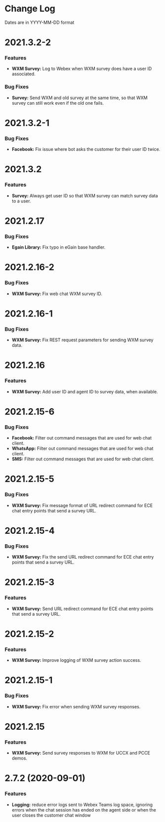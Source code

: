 # Change Log

Dates are in YYYY-MM-DD format


# 2021.3.2-2

### Features
* **WXM Survey:** Log to Webex when WXM survey does have a user ID associated.

### Bug Fixes
* **Survey:** Send WXM and old survey at the same time, so that WXM survey can
still work even if the old one fails.


# 2021.3.2-1

### Bug Fixes
* **Facebook:** Fix issue where bot asks the customer for their user ID twice.


# 2021.3.2

### Features
* **Survey:** Always get user ID so that WXM survey can match survey data to a
user.


# 2021.2.17

### Bug Fixes
* **Egain Library:** Fix typo in eGain base handler.


# 2021.2.16-2

### Bug Fixes
* **WXM Survey:** Fix web chat WXM survey ID.


# 2021.2.16-1

### Bug Fixes
* **WXM Survey:** Fix REST request parameters for sending WXM survey data.


# 2021.2.16

### Features
* **WXM Survey:** Add user ID and agent ID to survey data, when available.


# 2021.2.15-6

### Bug Fixes
* **Facebook:** Filter out command messages that are used for web chat client.
* **WhatsApp:** Filter out command messages that are used for web chat client.
* **SMS:** Filter out command messages that are used for web chat client.


# 2021.2.15-5

### Bug Fixes
* **WXM Survey:** Fix message format of URL redirect command for ECE chat entry
points that send a survey URL.


# 2021.2.15-4

### Bug Fixes
* **WXM Survey:** Fix the send URL redirect command for ECE chat entry points
that send a survey URL.


# 2021.2.15-3

### Features
* **WXM Survey:** Send URL redirect command for ECE chat entry points that send
a survey URL.


# 2021.2.15-2

### Features
* **WXM Survey:** Improve logging of WXM survey action success.


# 2021.2.15-1

### Bug Fixes
* **WXM Survey:** Fix error when sending WXM survey responses.


# 2021.2.15

### Features
* **WXM Survey:** Send survey responses to WXM for UCCX and PCCE demos.


# 2.7.2 (2020-09-01)

### Features
* **Logging:** reduce error logs sent to Webex Teams log space, ignoring errors
when the chat session has ended on the agent side or when the user closes the
customer chat window